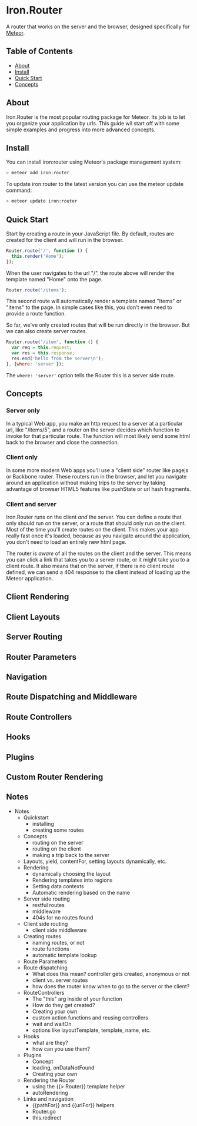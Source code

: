# Iron.Router

A router that works on the server and the browser, designed specifically for
[Meteor](https://github.com/meteor/meteor).

## Table of Contents

- [About](#about)
- [Install](#install)
- [Quick Start](#quick-start)
- [Concepts](#concepts)

## About
Iron.Router is the most popular routing package for Meteor. Its job is to let
you organize your application by urls. This guide wil start off with some simple
examples and progress into more advanced concepts.

## Install
You can install iron:router using Meteor's package management system:

```bash
> meteor add iron:router
```

To update iron:router to the latest version you can use the meteor update
command:

```bash
> meteor update iron:router
```

## Quick Start

Start by creating a route in your JavaScript file. By default, routes are
created for the client and will run in the browser.

```javascript
Router.route('/', function () {
  this.render('Home');
});
```

When the user navigates to the url "/", the route above will render the template
named "Home" onto the page.

```javascript
Router.route('/items');
```

This second route will automatically render a template named "Items" or "items"
to the page. In simple cases like this, you don't even need to provide a route
function.

So far, we've only created routes that will be run directly in the browser. But
we can also create server routes. 

```javascript
Router.route('/item', function () {
  var req = this.request;
  var res = this.response;
  res.end('hello from the server\n');
}, {where: 'server'});
```

The `where: 'server'` option tells the Router this is a server side route.

## Concepts

### Server only
In a typical Web app, you make an http request to a server at a particular url,
like "/items/5", and a router on the server decides which function to invoke for
that particular route. The function will most likely send some html back to the
browser and close the connection.

### Client only
In some more modern Web apps you'll use a "client side" router like pagejs or
Backbone router. These routers run in the browser, and let you navigate around
an application without making trips to the server by taking advantage of browser
HTML5 features like pushState or url hash fragments. 

### Client and server
Iron.Router runs on the client *and* the server. You can define a route that
only should run on the server, or a route that should only run on the client.
Most of the time you'll create routes on the client. This makes your app really
fast once it's loaded, because as you navigate around the application, you don't
need to load an entirely new html page.

The router is *aware* of all the routes on the client and the server. This means
you can click a link that takes you to a server route, or it might take you to a
client route. It also means that on the server, if there is no client route
defined, we can send a 404 response to the client instead of loading up the
Meteor application.

## Client Rendering

## Client Layouts

## Server Routing

## Router Parameters

## Navigation

## Route Dispatching and Middleware

## Route Controllers

## Hooks

## Plugins

## Custom Router Rendering

## Notes

- Notes
  - Quickstart
    - installing
    - creating some routes
  - Concepts
    - routing on the server
    - routing on the client
    - making a trip back to the server
  - Layouts, yield, contentFor, setting layouts dynamically, etc.
  - Rendering
    - dynamically choosing the layout
    - Rendering templates into regions
    - Setting data contexts
    - Automatic rendering based on the name
  - Server side routing
    - restful routes
    - middleware
    - 404s for no routes found
  - Client side routing
    - client side middleware
  - Creating routes
    - naming routes, or not
    - route functions
    - automatic template lookup
  - Route Parameters
  - Route dispatching
    - What does this mean? controller gets created, anonymous or not
    - client vs. server routes
    - how does the router know when to go to the server or the client?
  - RouteControllers
    - The "this" arg inside of your function
    - How do they get created?
    - Creating your own
    - custom action functions and reusing controllers
    - wait and waitOn
    - options like layoutTemplate, template, name, etc.
  - Hooks
    - what are they?
    - how can you use them?
  - Plugins
    - Concept
    - loading, onDataNotFound
    - Creating your own
  - Rendering the Router
    - using the {{> Router}} template helper
    - autoRendering
  - Links and navigation
    - {{pathFor}} and {{urlFor}} helpers
    - Router.go
    - this.redirect
